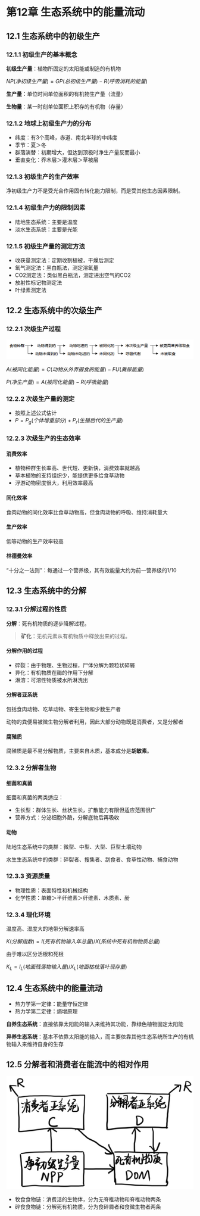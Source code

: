 # 第12章 生态系统中的能量流动

## 12.1 生态系统中的初级生产

### 12.1.1 初级生产的基本概念

**初级生产量**：植物所固定的太阳能或制造的有机物

$NP(净初级生产量)=GP(总初级生产量)-R(呼吸消耗的能量)$

**生产量**：单位时间单位面积的有机物生产量（流量）

**生物量**：某一时刻单位面积上积存的有机物（存量）

### 12.1.2 地球上初级生产力的分布

* 纬度：有3个高峰，赤道、南北半球的中纬度
* 季节：夏＞冬
* 群落演替：初期增大，但达到顶极时净生产量反而最小
* 垂直变化：乔木层＞灌木层＞草被层

### 12.1.3 初级生产的生产效率

净初级生产力不是受光合作用固有转化能力限制，而是受其他生态因素限制。

### 12.1.4 初级生产力的限制因素

* 陆地生态系统：主要是温度
* 淡水生态系统：主要是光能

### 12.1.5 初级生产量的测定方法

* 收获量测定法：定期收割植被，干燥后测定
* 氧气测定法：黑白瓶法，测定溶氧量
* CO2测定法：类似黑白瓶法，测定进出空气的CO2
* 放射性标记物测定法
* 叶绿素测定法

## 12.2 生态系统中的次级生产

### 12.2.1 次级生产过程

![image-20201111210829327](img/p040.png)

$A(被同化能量)=C(动物从外界摄食的能量)-FU(粪尿能量)$

$P(净生产量)=A(被同化能量)-R(呼吸能量)$

### 12.2.2 次级生产量的测定

* 按照上述公式估计
* $P=P_g(个体增重部分)+P_r(生殖后代的生产量)$

### 12.2.3 次级生产的生态效率

#### 消费效率

* 植物种群生长率高、世代短、更新快，消费效率就越高
* 草本植物的支持组织少，能提供更多给食草动物
* 浮游动物密度很大，利用效率最高

#### 同化效率

食肉动物的同化效率比食草动物高，但食肉动物的呼吸、维持消耗量大

#### 生产效率

低等动物的生产效率较高

#### 林德曼效率

“十分之一法则”：每通过一个营养级，其有效能量大约为前一营养级的1/10

## 12.3 生态系统中的分解

### 12.3.1 分解过程的性质

**分解**：死有机物质的逐步降解过程。

> **矿化**：无机元素从有机物质中释放出来的过程。

#### 分解作用的过程

* 碎裂：由于物理、生物过程，尸体分解为颗粒状碎屑
* 异化：有机物质在酶的作用下分解
* 淋溶：可溶性物质被水所淋洗出

#### 分解者亚系统

包括食肉动物、吃草动物、寄生生物和少数生产者

动物的粪便易被微生物分解者利用，因此大部分动物既是消费者，又是分解者

#### 腐殖质

腐殖质是最不易分解物质，主要来自木质，基本成分是**胡敏素**。

### 12.3.2 分解者生物

#### 细菌和真菌

细菌和真菌的两类适应：

* 生长型：群体生长、丝状生长，扩散能力有限但适应范围很广
* 营养方式：分泌细胞外酶，分解底物后再吸收

#### 动物

陆地生态系统中的类群：微型、中型、大型、巨型土壤动物

水生生态系统中的类群：碎裂者、搜集者、刮食者、食草性动物、捕食动物

### 12.3.3 资源质量

* 物理性质：表面特性和机械结构
* 化学性质：单糖＞半纤维素＞纤维素、木质素、酚

### 12.3.4 理化环境

温度高、湿度大的地带分解速率高

$K(分解指数)=I(死有机物输入年总量)/X(系统中死有机物物质总量)$

由于难以区分活根和死根

$K_L=I_L(地面残落物输入量)/X_L(地面枯枝落叶现存量)$

## 12.4 生态系统中的能量流动

* 热力学第一定律：能量守恒定律
* 热力学第二定律：熵增原理

**自养生态系统**：直接依靠太阳能的输入来维持其功能，靠绿色植物固定太阳能

**异养生态系统**：基本不依靠太阳能的输入，而主要依靠其他生态系统所生产的有机物输入来维持自身的生存

## 12.5 分解者和消费者在能流中的相对作用

![image-20201114151752541](img\p041.png)

* 牧食食物链：消费活的生物体，分为无脊椎动物和脊椎动物两条
* 碎食食物链：分解死有机物质，分为食碎屑者和食微生物者两条


